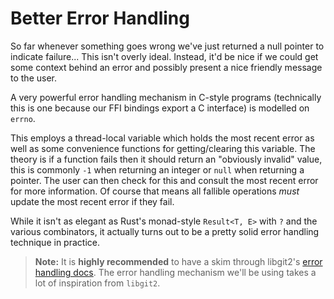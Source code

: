 # Better Error Handling

So far whenever something goes wrong we've just returned a null pointer to 
indicate failure... This isn't overly ideal. Instead, it'd be nice if we could
get some context behind an error and possibly present a nice friendly message 
to the user.

A very powerful error handling mechanism in C-style programs (technically this 
is one because our FFI bindings export a C interface) is modelled on `errno`.

This employs a thread-local variable which holds the most recent error as well 
as some convenience functions for getting/clearing this variable. The theory is
if a function fails then it should return an "obviously invalid" value, this is
commonly `-1` when returning an integer or `null` when returning a pointer. The
user can then check for this and consult the most recent error for more 
information. Of course that means all fallible operations *must* update the most
recent error if they fail.

While it isn't as elegant as Rust's monad-style `Result<T, E>` with `?` and the
various combinators, it actually turns out to be a pretty solid error handling
technique in practice.

> **Note:** It is **highly recommended** to have a skim through libgit2's 
> [error handling docs][libgit]. The error handling mechanism we'll be using 
> takes a lot of inspiration from `libgit2`.


[libgit]: (https://github.com/libgit2/libgit2/blob/master/docs/error-handling.md)
